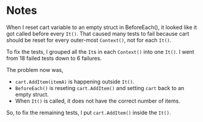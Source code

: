 # Notes

When I reset cart variable to an empty struct in BeforeEach(), it looked like it got called before every `It()`. That caused many tests to fail because cart should be reset for every outer-most `Context()`, not for each `It()`.

To fix the tests, I grouped all the `It`s in each `Context()` into one `It()`. I went from 18 failed tests down to 6 failures.

The problem now was,

- `cart.AddItem(itemA)` is happening outside `It()`. 
- `BeforeEach()` is reseting `cart.AddItem()` and setting `cart` back to an empty struct.
- When `It()` is called, it does not have the correct number of items.

So, to fix the remaining tests, I put `cart.AddItem()` inside the `It()`.
